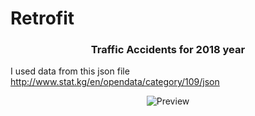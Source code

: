# Retrofit

<h3 align="center"><strong>Traffic Accidents for 2018 year</strong></h3>
<p>I used data from this json file <a href="http://www.stat.kg/en/opendata/category/109/json">http://www.stat.kg/en/opendata/category/109/json</a></p>   
<p align="center">
  <img src="https://ibb.co/hyRWzJv" alt="Preview"/>
</p>
